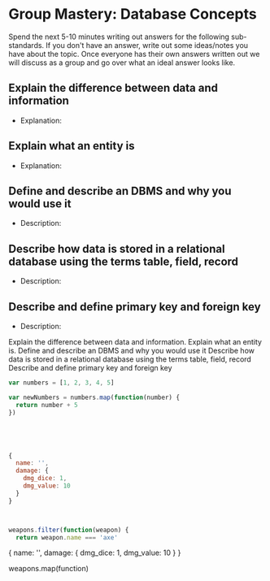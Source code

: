 # Group Mastery: Database Concepts

Spend the next 5-10 minutes writing out answers for the following sub-standards. If you don't have an answer, write out some ideas/notes you have about the topic. Once everyone has their own answers written out we will discuss as a group and go over what an ideal answer looks like.

## Explain the difference between data and information
  - Explanation:

## Explain what an entity is
  - Explanation:

## Define and describe an DBMS and why you would use it
  - Description:

## Describe how data is stored in a relational database using the terms table, field, record
  - Description:

## Describe and define primary key and foreign key
  - Description:



Explain the difference between data and information.
Explain what an entity is.
Define and describe an DBMS and why you would use it
Describe how data is stored in a relational database using the terms table, field, record
Describe and define primary key and foreign key


```js
var numbers = [1, 2, 3, 4, 5]

var newNumbers = numbers.map(function(number) {
  return number + 5
})





{
  name: '',
  damage: {
    dmg_dice: 1,
    dmg_value: 10
  }
}



weapons.filter(function(weapon) {
  return weapon.name === 'axe'
```



{
  name: '',
  damage: {
    dmg_dice: 1,
    dmg_value: 10
  }
}



weapons.map(function)
